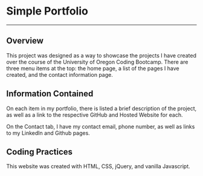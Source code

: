 # Simple Portfolio

*******************************************
## Overview
This project was designed as a way to showcase the projects I have created over the course of the University of Oregon Coding Bootcamp.
There are three menu items at the top: the home page, a list of the pages I have created, and the contact information page.

## Information Contained
On each item in my portfolio, there is listed a brief description of the project, as well as a link to the respective GitHub and Hosted Website for each.

On the Contact tab, I have my contact email, phone number, as well as links to my LinkedIn and Github pages.

## Coding Practices

This website was created with HTML, CSS, jQuery, and vanilla Javascript.
